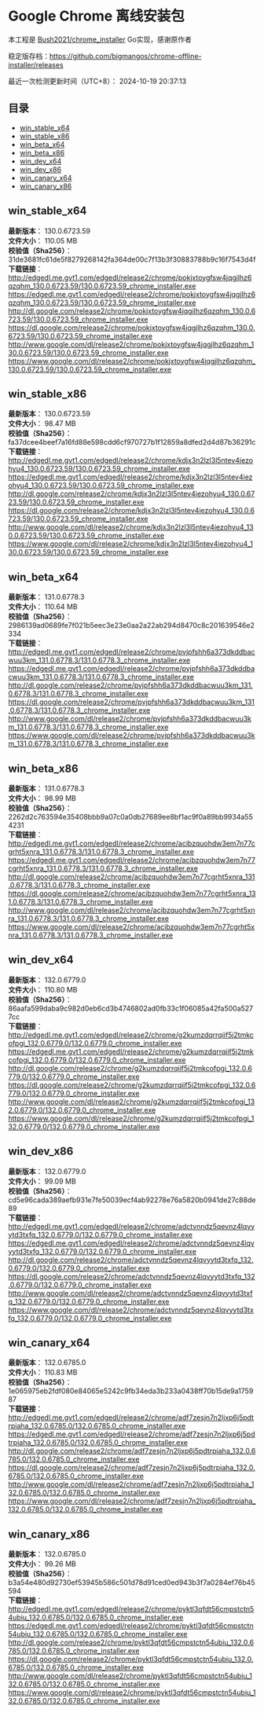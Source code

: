 # Google Chrome 离线安装包
本工程是 [Bush2021/chrome_installer](https://github.com/Bush2021/chrome_installer) Go实现，感谢原作者

稳定版存档：<https://github.com/bigmangos/chrome-offline-installer/releases>

最近一次检测更新时间（UTC+8）：
2024-10-19 20:37:13

## 目录
* [win_stable_x64](https://github.com/bigmangos/chrome-offline-installer?tab=readme-ov-file#win_stable_x64)
* [win_stable_x86](https://github.com/bigmangos/chrome-offline-installer?tab=readme-ov-file#win_stable_x86)
* [win_beta_x64](https://github.com/bigmangos/chrome-offline-installer?tab=readme-ov-file#win_beta_x64)
* [win_beta_x86](https://github.com/bigmangos/chrome-offline-installer?tab=readme-ov-file#win_beta_x86)
* [win_dev_x64](https://github.com/bigmangos/chrome-offline-installer?tab=readme-ov-file#win_dev_x64)
* [win_dev_x86](https://github.com/bigmangos/chrome-offline-installer?tab=readme-ov-file#win_dev_x86)
* [win_canary_x64](https://github.com/bigmangos/chrome-offline-installer?tab=readme-ov-file#win_canary_x64)
* [win_canary_x86](https://github.com/bigmangos/chrome-offline-installer?tab=readme-ov-file#win_canary_x86)

## win_stable_x64
**最新版本**： 130.0.6723.59  
**文件大小**： 110.05 MB  
**校验值（Sha256）**： 31de3681fc61de5f8279268142fa364de00c7f13b3f30883788b9c16f7543d4f  
**下载链接**：
http://edgedl.me.gvt1.com/edgedl/release2/chrome/pokjxtoygfsw4jqgjlhz6qzqhm_130.0.6723.59/130.0.6723.59_chrome_installer.exe
https://edgedl.me.gvt1.com/edgedl/release2/chrome/pokjxtoygfsw4jqgjlhz6qzqhm_130.0.6723.59/130.0.6723.59_chrome_installer.exe
http://dl.google.com/release2/chrome/pokjxtoygfsw4jqgjlhz6qzqhm_130.0.6723.59/130.0.6723.59_chrome_installer.exe
https://dl.google.com/release2/chrome/pokjxtoygfsw4jqgjlhz6qzqhm_130.0.6723.59/130.0.6723.59_chrome_installer.exe
http://www.google.com/dl/release2/chrome/pokjxtoygfsw4jqgjlhz6qzqhm_130.0.6723.59/130.0.6723.59_chrome_installer.exe
https://www.google.com/dl/release2/chrome/pokjxtoygfsw4jqgjlhz6qzqhm_130.0.6723.59/130.0.6723.59_chrome_installer.exe
## win_stable_x86
**最新版本**： 130.0.6723.59  
**文件大小**： 98.47 MB  
**校验值（Sha256）**： fa37dcee4beef7a16fd88e598cdd6cf970727b1f12859a8dfed2d4d87b36291c  
**下载链接**：
http://edgedl.me.gvt1.com/edgedl/release2/chrome/kdjx3n2lzl3l5ntev4iezohyu4_130.0.6723.59/130.0.6723.59_chrome_installer.exe
https://edgedl.me.gvt1.com/edgedl/release2/chrome/kdjx3n2lzl3l5ntev4iezohyu4_130.0.6723.59/130.0.6723.59_chrome_installer.exe
http://dl.google.com/release2/chrome/kdjx3n2lzl3l5ntev4iezohyu4_130.0.6723.59/130.0.6723.59_chrome_installer.exe
https://dl.google.com/release2/chrome/kdjx3n2lzl3l5ntev4iezohyu4_130.0.6723.59/130.0.6723.59_chrome_installer.exe
http://www.google.com/dl/release2/chrome/kdjx3n2lzl3l5ntev4iezohyu4_130.0.6723.59/130.0.6723.59_chrome_installer.exe
https://www.google.com/dl/release2/chrome/kdjx3n2lzl3l5ntev4iezohyu4_130.0.6723.59/130.0.6723.59_chrome_installer.exe
## win_beta_x64
**最新版本**： 131.0.6778.3  
**文件大小**： 110.64 MB  
**校验值（Sha256）**： 2986139ad0689fe7f021b5eec3e23e0aa2a22ab294d8470c8c201639546e2334  
**下载链接**：
http://edgedl.me.gvt1.com/edgedl/release2/chrome/pvjpfshh6a373dkddbacwuu3km_131.0.6778.3/131.0.6778.3_chrome_installer.exe
https://edgedl.me.gvt1.com/edgedl/release2/chrome/pvjpfshh6a373dkddbacwuu3km_131.0.6778.3/131.0.6778.3_chrome_installer.exe
http://dl.google.com/release2/chrome/pvjpfshh6a373dkddbacwuu3km_131.0.6778.3/131.0.6778.3_chrome_installer.exe
https://dl.google.com/release2/chrome/pvjpfshh6a373dkddbacwuu3km_131.0.6778.3/131.0.6778.3_chrome_installer.exe
http://www.google.com/dl/release2/chrome/pvjpfshh6a373dkddbacwuu3km_131.0.6778.3/131.0.6778.3_chrome_installer.exe
https://www.google.com/dl/release2/chrome/pvjpfshh6a373dkddbacwuu3km_131.0.6778.3/131.0.6778.3_chrome_installer.exe
## win_beta_x86
**最新版本**： 131.0.6778.3  
**文件大小**： 98.99 MB  
**校验值（Sha256）**： 2262d2c763594e35408bbb9a07c0a0db27689ee8bf1ac9f0a89bb9934a554231  
**下载链接**：
http://edgedl.me.gvt1.com/edgedl/release2/chrome/acibzquohdw3em7n77cgrht5xnra_131.0.6778.3/131.0.6778.3_chrome_installer.exe
https://edgedl.me.gvt1.com/edgedl/release2/chrome/acibzquohdw3em7n77cgrht5xnra_131.0.6778.3/131.0.6778.3_chrome_installer.exe
http://dl.google.com/release2/chrome/acibzquohdw3em7n77cgrht5xnra_131.0.6778.3/131.0.6778.3_chrome_installer.exe
https://dl.google.com/release2/chrome/acibzquohdw3em7n77cgrht5xnra_131.0.6778.3/131.0.6778.3_chrome_installer.exe
http://www.google.com/dl/release2/chrome/acibzquohdw3em7n77cgrht5xnra_131.0.6778.3/131.0.6778.3_chrome_installer.exe
https://www.google.com/dl/release2/chrome/acibzquohdw3em7n77cgrht5xnra_131.0.6778.3/131.0.6778.3_chrome_installer.exe
## win_dev_x64
**最新版本**： 132.0.6779.0  
**文件大小**： 110.80 MB  
**校验值（Sha256）**： 86aafa599daba9c982d0eb6cd3b4746802ad0fb33c1f06085a42fa500a5277cc  
**下载链接**：
http://edgedl.me.gvt1.com/edgedl/release2/chrome/g2kumzdqrrqiif5j2tmkcofpgi_132.0.6779.0/132.0.6779.0_chrome_installer.exe
https://edgedl.me.gvt1.com/edgedl/release2/chrome/g2kumzdqrrqiif5j2tmkcofpgi_132.0.6779.0/132.0.6779.0_chrome_installer.exe
http://dl.google.com/release2/chrome/g2kumzdqrrqiif5j2tmkcofpgi_132.0.6779.0/132.0.6779.0_chrome_installer.exe
https://dl.google.com/release2/chrome/g2kumzdqrrqiif5j2tmkcofpgi_132.0.6779.0/132.0.6779.0_chrome_installer.exe
http://www.google.com/dl/release2/chrome/g2kumzdqrrqiif5j2tmkcofpgi_132.0.6779.0/132.0.6779.0_chrome_installer.exe
https://www.google.com/dl/release2/chrome/g2kumzdqrrqiif5j2tmkcofpgi_132.0.6779.0/132.0.6779.0_chrome_installer.exe
## win_dev_x86
**最新版本**： 132.0.6779.0  
**文件大小**： 99.09 MB  
**校验值（Sha256）**： cd5e96cada389aefb931e7fe50039ecf4ab92278e76a5820b0941de27c88de89  
**下载链接**：
http://edgedl.me.gvt1.com/edgedl/release2/chrome/adctvnndz5qevnz4lqvyytd3txfq_132.0.6779.0/132.0.6779.0_chrome_installer.exe
https://edgedl.me.gvt1.com/edgedl/release2/chrome/adctvnndz5qevnz4lqvyytd3txfq_132.0.6779.0/132.0.6779.0_chrome_installer.exe
http://dl.google.com/release2/chrome/adctvnndz5qevnz4lqvyytd3txfq_132.0.6779.0/132.0.6779.0_chrome_installer.exe
https://dl.google.com/release2/chrome/adctvnndz5qevnz4lqvyytd3txfq_132.0.6779.0/132.0.6779.0_chrome_installer.exe
http://www.google.com/dl/release2/chrome/adctvnndz5qevnz4lqvyytd3txfq_132.0.6779.0/132.0.6779.0_chrome_installer.exe
https://www.google.com/dl/release2/chrome/adctvnndz5qevnz4lqvyytd3txfq_132.0.6779.0/132.0.6779.0_chrome_installer.exe
## win_canary_x64
**最新版本**： 132.0.6785.0  
**文件大小**： 110.83 MB  
**校验值（Sha256）**： 1e065975eb2fdf080e84065e5242c9fb34eda3b233a0438ff70b15de9a175987  
**下载链接**：
http://edgedl.me.gvt1.com/edgedl/release2/chrome/adf7zesjn7n2ljxp6j5pdtrpiaha_132.0.6785.0/132.0.6785.0_chrome_installer.exe
https://edgedl.me.gvt1.com/edgedl/release2/chrome/adf7zesjn7n2ljxp6j5pdtrpiaha_132.0.6785.0/132.0.6785.0_chrome_installer.exe
http://dl.google.com/release2/chrome/adf7zesjn7n2ljxp6j5pdtrpiaha_132.0.6785.0/132.0.6785.0_chrome_installer.exe
https://dl.google.com/release2/chrome/adf7zesjn7n2ljxp6j5pdtrpiaha_132.0.6785.0/132.0.6785.0_chrome_installer.exe
http://www.google.com/dl/release2/chrome/adf7zesjn7n2ljxp6j5pdtrpiaha_132.0.6785.0/132.0.6785.0_chrome_installer.exe
https://www.google.com/dl/release2/chrome/adf7zesjn7n2ljxp6j5pdtrpiaha_132.0.6785.0/132.0.6785.0_chrome_installer.exe
## win_canary_x86
**最新版本**： 132.0.6785.0  
**文件大小**： 99.26 MB  
**校验值（Sha256）**： b3a54e480d92730ef53945b586c501d78d91ced0ed943b3f7a0284ef76b45594  
**下载链接**：
http://edgedl.me.gvt1.com/edgedl/release2/chrome/pyktl3qfdt56cmpstctn54ubiu_132.0.6785.0/132.0.6785.0_chrome_installer.exe
https://edgedl.me.gvt1.com/edgedl/release2/chrome/pyktl3qfdt56cmpstctn54ubiu_132.0.6785.0/132.0.6785.0_chrome_installer.exe
http://dl.google.com/release2/chrome/pyktl3qfdt56cmpstctn54ubiu_132.0.6785.0/132.0.6785.0_chrome_installer.exe
https://dl.google.com/release2/chrome/pyktl3qfdt56cmpstctn54ubiu_132.0.6785.0/132.0.6785.0_chrome_installer.exe
http://www.google.com/dl/release2/chrome/pyktl3qfdt56cmpstctn54ubiu_132.0.6785.0/132.0.6785.0_chrome_installer.exe
https://www.google.com/dl/release2/chrome/pyktl3qfdt56cmpstctn54ubiu_132.0.6785.0/132.0.6785.0_chrome_installer.exe

